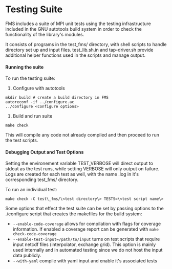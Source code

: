# Testing Suite

FMS includes a suite of MPI unit tests using the testing infrastructure included in the GNU autotools build system
in order to check the functionality of the library's modules.

It consists of programs in the test_fms/ directory, with shell scripts to handle directory set up and input files.
test_lib.sh.in and tap-driver.sh provide additional helper functions used in the scripts and manage output.

#### Running the suite

To run the testing suite:

1. Configure with autotools
```
mkdir build # create a build directory in FMS
autoreconf -if ../configure.ac
../configure <configure options>
```

1. Build and run suite
```
make check
```
This will compile any code not already compiled and then proceed to run the test scripts.


#### Debugging Output and Test Options

Setting the environement variable TEST_VERBOSE will direct output to stdout as the test runs, while setting VERBOSE will only output on failure.
Logs are created for each test as well, with the name <test script name>.log in it's corresponding test_fms/ directory.

To run an individual test:
```
make check -C test\_fms/\<test directory\> TESTS=\<test script name\>
```

Some options that effect the test suite can be set by passing options to the ./configure script that creates the makefiles
for the build system:

-    `--enable-code-coverage` allows for compilation with flags for coverage information.
     If enabled a coverage report can be generated with `make check-code-coverage`
-    `--enable-test-input=/path/to/input` turns on test scripts that require input netcdf files (interpolator, exchange grid).
     This option is mainly used internally and in automated testing since we do not host the input data publicly.
-    `--with-yaml` compile with yaml input and enable it's associated tests
